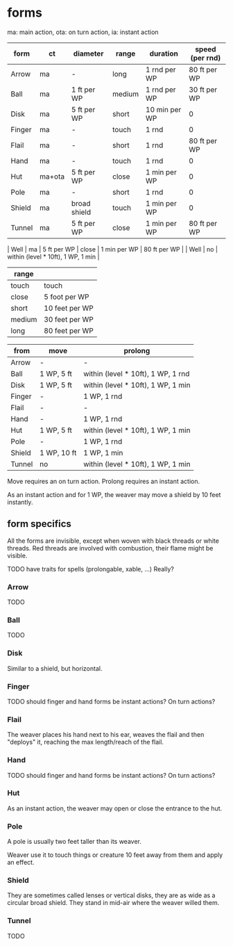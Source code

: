 
# forms

ma: main action, ota: on turn action, ia: instant action

| form   | ct     | diameter     | range  | duration      | speed (per rnd) |
|--------|--------|--------------|--------|---------------|-----------------|
| Arrow  | ma     | -            | long   | 1 rnd per WP  | 80 ft per WP    |
| Ball   | ma     | 1 ft per WP  | medium | 1 rnd per WP  | 30 ft per WP    |
| Disk   | ma     | 5 ft per WP  | short  | 10 min per WP | 0               |
| Finger | ma     | -            | touch  | 1 rnd         | 0               |
| Flail  | ma     | -            | short  | 1 rnd         | 80 ft per WP    |
| Hand   | ma     | -            | touch  | 1 rnd         | 0               |
| Hut    | ma+ota | 5 ft per WP  | close  | 1 min per WP  | 0               |
| Pole   | ma     | -            | short  | 1 rnd         | 0               |
| Shield | ma     | broad shield | touch  | 1 min per WP  | 0               |
| Tunnel | ma     | 5 ft per WP  | close  | 1 min per WP  | 80 ft per WP    |

| Well   | ma     | 5 ft per WP  | close  | 1 min per WP  | 80 ft per WP    |
| Well   | no          | within (level * 10ft), 1 WP, 1 min |

| range   |                |
|---------|----------------|
| touch	  | touch          |
| close	  | 5 foot per WP  |
| short	  | 10 feet per WP |
| medium  | 30 feet per WP |
| long    | 80 feet per WP |

| from   | move        | prolong                            |
|--------|-------------|------------------------------------|
| Arrow  | -           | -                                  |
| Ball   | 1 WP, 5 ft  | within (level * 10ft), 1 WP, 1 rnd |
| Disk   | 1 WP, 5 ft  | within (level * 10ft), 1 WP, 1 min |
| Finger | -           | 1 WP, 1 rnd                        |
| Flail  | -           | -                                  |
| Hand   | -           | 1 WP, 1 rnd                        |
| Hut    | 1 WP, 5 ft  | within (level * 10ft), 1 WP, 1 min |
| Pole   | -           | 1 WP, 1 rnd                        |
| Shield | 1 WP, 10 ft | 1 WP, 1 min                        |
| Tunnel | no          | within (level * 10ft), 1 WP, 1 min |

Move requires an on turn action. Prolong requires an instant action.

As an instant action and for 1 WP, the weaver may move a shield by 10 feet instantly.



## form specifics

All the forms are invisible, except when woven with black threads or white threads. Red threads are involved with combustion, their flame might be visible.

TODO have traits for spells (prolongable, xable, ...) Really?


### Arrow

TODO


### Ball

TODO


### Disk

Similar to a shield, but horizontal.


### Finger

TODO should finger and hand forms be instant actions? On turn actions?


### Flail

The weaver places his hand next to his ear, weaves the flail and then "deploys" it, reaching the max length/reach of the flail.


### Hand

TODO should finger and hand forms be instant actions? On turn actions?


### Hut

As an instant action, the weaver may open or close the entrance to the hut.


### Pole

A pole is usually two feet taller than its weaver.

Weaver use it to touch things or creature 10 feet away from them and apply an effect.


### Shield

They are sometimes called lenses or vertical disks, they are as wide as a circular broad shield. They stand in mid-air where the weaver willed them.


### Tunnel

TODO

